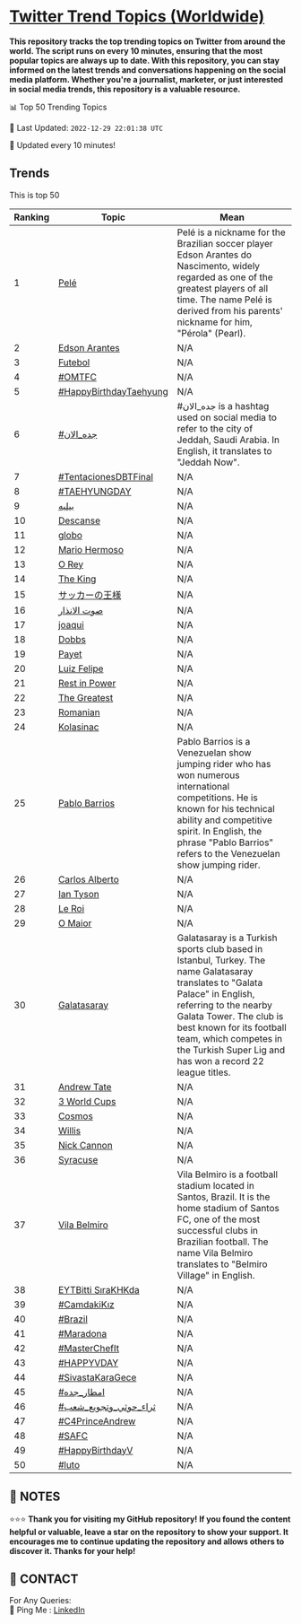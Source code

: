 [Twitter Trend Topics (Worldwide)](https://github.com/ErcinDedeoglu/Twitter-Trend-Topics)
==========

**This repository tracks the top trending topics on Twitter from around the world. 
The script runs on every 10 minutes, ensuring that the most popular topics are always up to date. 
With this repository, you can stay informed on the latest trends and conversations happening on the social media platform. 
Whether you're a journalist, marketer, or just interested in social media trends, this repository is a valuable resource.**


📊 Top 50 Trending Topics

📆 Last Updated: `2022-12-29 22:01:38 UTC`

🔧 Updated every 10 minutes!


## Trends

This is top 50

| Ranking | Topic | Mean |
| ------- | ------------ | ------------ |
| 1 | [Pelé](http://twitter.com/search?q=Pel%c3%a9) | Pelé is a nickname for the Brazilian soccer player Edson Arantes do Nascimento, widely regarded as one of the greatest players of all time. The name Pelé is derived from his parents' nickname for him, "Pérola" (Pearl). |
| 2 | [Edson Arantes](http://twitter.com/search?q=Edson+Arantes) | N/A |
| 3 | [Futebol](http://twitter.com/search?q=Futebol) | N/A |
| 4 | [#OMTFC](http://twitter.com/search?q=%23OMTFC) | N/A |
| 5 | [#HappyBirthdayTaehyung](http://twitter.com/search?q=%23HappyBirthdayTaehyung) | N/A |
| 6 | [#جده_الان](http://twitter.com/search?q=%23%d8%ac%d8%af%d9%87_%d8%a7%d9%84%d8%a7%d9%86) | #جده_الان is a hashtag used on social media to refer to the city of Jeddah, Saudi Arabia. In English, it translates to "Jeddah Now". |
| 7 | [#TentacionesDBTFinal](http://twitter.com/search?q=%23TentacionesDBTFinal) | N/A |
| 8 | [#TAEHYUNGDAY](http://twitter.com/search?q=%23TAEHYUNGDAY) | N/A |
| 9 | [بيليه](http://twitter.com/search?q=%d8%a8%d9%8a%d9%84%d9%8a%d9%87) | N/A |
| 10 | [Descanse](http://twitter.com/search?q=Descanse) | N/A |
| 11 | [globo](http://twitter.com/search?q=globo) | N/A |
| 12 | [Mario Hermoso](http://twitter.com/search?q=Mario+Hermoso) | N/A |
| 13 | [O Rey](http://twitter.com/search?q=O+Rey) | N/A |
| 14 | [The King](http://twitter.com/search?q=The+King) | N/A |
| 15 | [サッカーの王様](http://twitter.com/search?q=%e3%82%b5%e3%83%83%e3%82%ab%e3%83%bc%e3%81%ae%e7%8e%8b%e6%a7%98) | N/A |
| 16 | [صوت الانذار](http://twitter.com/search?q=%d8%b5%d9%88%d8%aa+%d8%a7%d9%84%d8%a7%d9%86%d8%b0%d8%a7%d8%b1) | N/A |
| 17 | [joaqui](http://twitter.com/search?q=joaqui) | N/A |
| 18 | [Dobbs](http://twitter.com/search?q=Dobbs) | N/A |
| 19 | [Payet](http://twitter.com/search?q=Payet) | N/A |
| 20 | [Luiz Felipe](http://twitter.com/search?q=Luiz+Felipe) | N/A |
| 21 | [Rest in Power](http://twitter.com/search?q=Rest+in+Power) | N/A |
| 22 | [The Greatest](http://twitter.com/search?q=The+Greatest) | N/A |
| 23 | [Romanian](http://twitter.com/search?q=Romanian) | N/A |
| 24 | [Kolasinac](http://twitter.com/search?q=Kolasinac) | N/A |
| 25 | [Pablo Barrios](http://twitter.com/search?q=Pablo+Barrios) | Pablo Barrios is a Venezuelan show jumping rider who has won numerous international competitions. He is known for his technical ability and competitive spirit. In English, the phrase "Pablo Barrios" refers to the Venezuelan show jumping rider. |
| 26 | [Carlos Alberto](http://twitter.com/search?q=Carlos+Alberto) | N/A |
| 27 | [Ian Tyson](http://twitter.com/search?q=Ian+Tyson) | N/A |
| 28 | [Le Roi](http://twitter.com/search?q=Le+Roi) | N/A |
| 29 | [O Maior](http://twitter.com/search?q=O+Maior) | N/A |
| 30 | [Galatasaray](http://twitter.com/search?q=Galatasaray) | Galatasaray is a Turkish sports club based in Istanbul, Turkey. The name Galatasaray translates to "Galata Palace" in English, referring to the nearby Galata Tower. The club is best known for its football team, which competes in the Turkish Super Lig and has won a record 22 league titles. |
| 31 | [Andrew Tate](http://twitter.com/search?q=Andrew+Tate) | N/A |
| 32 | [3 World Cups](http://twitter.com/search?q=3+World+Cups) | N/A |
| 33 | [Cosmos](http://twitter.com/search?q=Cosmos) | N/A |
| 34 | [Willis](http://twitter.com/search?q=Willis) | N/A |
| 35 | [Nick Cannon](http://twitter.com/search?q=Nick+Cannon) | N/A |
| 36 | [Syracuse](http://twitter.com/search?q=Syracuse) | N/A |
| 37 | [Vila Belmiro](http://twitter.com/search?q=Vila+Belmiro) | Vila Belmiro is a football stadium located in Santos, Brazil. It is the home stadium of Santos FC, one of the most successful clubs in Brazilian football. The name Vila Belmiro translates to "Belmiro Village" in English. |
| 38 | [EYTBitti SıraKHKda](http://twitter.com/search?q=EYTBitti+S%c4%b1raKHKda) | N/A |
| 39 | [#CamdakiKız](http://twitter.com/search?q=%23CamdakiK%c4%b1z) | N/A |
| 40 | [#Brazil](http://twitter.com/search?q=%23Brazil) | N/A |
| 41 | [#Maradona](http://twitter.com/search?q=%23Maradona) | N/A |
| 42 | [#MasterChefIt](http://twitter.com/search?q=%23MasterChefIt) | N/A |
| 43 | [#HAPPYVDAY](http://twitter.com/search?q=%23HAPPYVDAY) | N/A |
| 44 | [#SivastaKaraGece](http://twitter.com/search?q=%23SivastaKaraGece) | N/A |
| 45 | [#امطار_جده](http://twitter.com/search?q=%23%d8%a7%d9%85%d8%b7%d8%a7%d8%b1_%d8%ac%d8%af%d9%87) | N/A |
| 46 | [#ثراء_حوثي_وتجويع_شعب](http://twitter.com/search?q=%23%d8%ab%d8%b1%d8%a7%d8%a1_%d8%ad%d9%88%d8%ab%d9%8a_%d9%88%d8%aa%d8%ac%d9%88%d9%8a%d8%b9_%d8%b4%d8%b9%d8%a8) | N/A |
| 47 | [#C4PrinceAndrew](http://twitter.com/search?q=%23C4PrinceAndrew) | N/A |
| 48 | [#SAFC](http://twitter.com/search?q=%23SAFC) | N/A |
| 49 | [#HappyBirthdayV](http://twitter.com/search?q=%23HappyBirthdayV) | N/A |
| 50 | [#luto](http://twitter.com/search?q=%23luto) | N/A |




## 📝 NOTES

⭐⭐⭐ **Thank you for visiting my GitHub repository! If you found the content helpful or valuable, leave a star on the repository to show your support. It encourages me to continue updating the repository and allows others to discover it. Thanks for your help!**

## 📨 CONTACT

 For Any Queries:  
            🏓 Ping Me : [LinkedIn](https://www.linkedin.com/in/ercindedeoglu/)